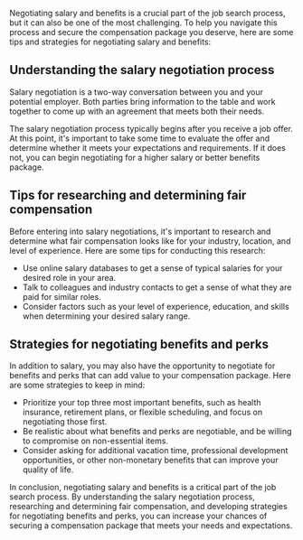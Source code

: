 
Negotiating salary and benefits is a crucial part of the job search process, but it can also be one of the most challenging. To help you navigate this process and secure the compensation package you deserve, here are some tips and strategies for negotiating salary and benefits:

Understanding the salary negotiation process
--------------------------------------------

Salary negotiation is a two-way conversation between you and your potential employer. Both parties bring information to the table and work together to come up with an agreement that meets both their needs.

The salary negotiation process typically begins after you receive a job offer. At this point, it's important to take some time to evaluate the offer and determine whether it meets your expectations and requirements. If it does not, you can begin negotiating for a higher salary or better benefits package.

Tips for researching and determining fair compensation
------------------------------------------------------

Before entering into salary negotiations, it's important to research and determine what fair compensation looks like for your industry, location, and level of experience. Here are some tips for conducting this research:

* Use online salary databases to get a sense of typical salaries for your desired role in your area.
* Talk to colleagues and industry contacts to get a sense of what they are paid for similar roles.
* Consider factors such as your level of experience, education, and skills when determining your desired salary range.

Strategies for negotiating benefits and perks
---------------------------------------------

In addition to salary, you may also have the opportunity to negotiate for benefits and perks that can add value to your compensation package. Here are some strategies to keep in mind:

* Prioritize your top three most important benefits, such as health insurance, retirement plans, or flexible scheduling, and focus on negotiating those first.
* Be realistic about what benefits and perks are negotiable, and be willing to compromise on non-essential items.
* Consider asking for additional vacation time, professional development opportunities, or other non-monetary benefits that can improve your quality of life.

In conclusion, negotiating salary and benefits is a critical part of the job search process. By understanding the salary negotiation process, researching and determining fair compensation, and developing strategies for negotiating benefits and perks, you can increase your chances of securing a compensation package that meets your needs and expectations.
